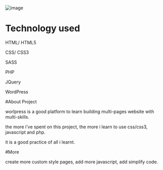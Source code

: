 ![image](https://github.com/MartinZ29/inhabitent/blob/master/documentation/Screen%20Shot%202016-11-23%20at%2011.33.12%20PM.png)

# Technology used

HTML/ HTML5

CSS/ CSS3

SASS

PHP

JQuery

WordPress

#About Project

worlpress is a good platform to learn building multi-pages website with multi-skills.

the more i've spent on this project, the more i learn to use css/css3, javascript and php.

it is a good practice of all i learnt.

#More 

create more custom style pages, add more javascript, add simplify code.